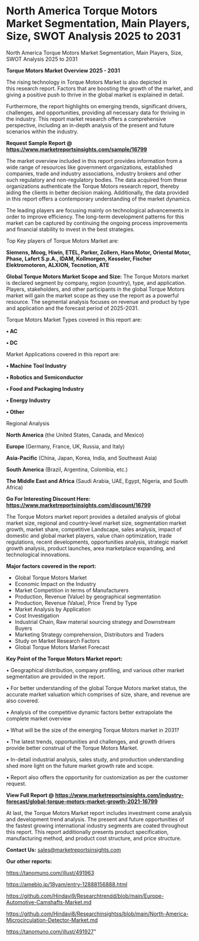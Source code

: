 # North America Torque Motors Market Segmentation, Main Players, Size, SWOT Analysis 2025 to 2031
North America Torque Motors Market Segmentation, Main Players, Size, SWOT Analysis 2025 to 2031

<Strong> Torque Motors Market Overview 2025 - 2031</strong>

The rising technology in Torque Motors Market is also depicted in this research report. Factors that are boosting the growth of the market, and giving a positive push to thrive in the global market is explained in detail.

Furthermore, the report highlights on emerging trends, significant drivers, challenges, and opportunities, providing all necessary data for thriving in the industry. This report market research offers a comprehensive perspective, including an in-depth analysis of the present and future scenarios within the industry.

<strong>Request Sample Report @ <a href=https://www.marketreportsinsights.com/sample/16799>https://www.marketreportsinsights.com/sample/16799</a></strong>

The market overview included in this report provides information from a wide range of resources like government organizations, established companies, trade and industry associations, industry brokers and other such regulatory and non-regulatory bodies. The data acquired from these organizations authenticate the Torque Motors research report, thereby aiding the clients in better decision making. Additionally, the data provided in this report offers a contemporary understanding of the market dynamics.

The leading players are focusing mainly on technological advancements in order to improve efficiency. The long-term development patterns for this market can be captured by continuing the ongoing process improvements and financial stability to invest in the best strategies.

Top Key players of Torque Motors Market are:

<strong>Siemens, Moog, Hiwin, ETEL, Parker, Zollern, Hans Motor, Oriental Motor, Phase, Lafert S.p.A., IDAM, Kollmorgen, Kesseler, Fischer Elektromotoren, ALXION, Tecnotion, ATE</strong>

<strong><b>Global Torque Motors Market Scope and Size:</b></strong>
The Torque Motors market is declared segment by company, region (country), type, and application. Players, stakeholders, and other participants in the global Torque Motors market will gain the market scope as they use the report as a powerful resource. The segmental analysis focuses on revenue and product by type and application and the forecast period of 2025-2031.

Torque Motors Market Types covered in this report are:

<strong>• AC

• DC</strong>

Market Applications covered in this report are:

<strong>• Machine Tool Industry

• Robotics and Semiconductor

• Food and Packaging Industry

• Energy Industry

• Other</strong> 

Regional Analysis

<strong>North America</strong> (the United States, Canada, and Mexico)

<strong>Europe</strong> (Germany, France, UK, Russia, and Italy)

<strong>Asia-Pacific</strong> (China, Japan, Korea, India, and Southeast Asia)

<strong>South America</strong> (Brazil, Argentina, Colombia, etc.)

<strong>The Middle East and Africa</strong> (Saudi Arabia, UAE, Egypt, Nigeria, and South Africa)

<strong>Go For Interesting Discount Here: <a href=https://www.marketreportsinsights.com/discount/16799>https://www.marketreportsinsights.com/discount/16799</a></strong>

The Torque Motors market report provides a detailed analysis of global market size, regional and country-level market size, segmentation market growth, market share, competitive Landscape, sales analysis, impact of domestic and global market players, value chain optimization, trade regulations, recent developments, opportunities analysis, strategic market growth analysis, product launches, area marketplace expanding, and technological innovations.

<strong><b>Major factors covered in the report:</b></strong>
<ul>
  <li>Global Torque Motors Market </li>
  <li>Economic Impact on the Industry</li>
  <li>Market Competition in terms of Manufacturers</li>
  <li>Production, Revenue (Value) by geographical segmentation</li>
  <li>Production, Revenue (Value), Price Trend by Type</li>
  <li>Market Analysis by Application</li>
  <li>Cost Investigation</li>
  <li>Industrial Chain, Raw material sourcing strategy and Downstream Buyers</li>
  <li>Marketing Strategy comprehension, Distributors and Traders</li>
  <li>Study on Market Research Factors</li>
  <li>Global Torque Motors Market Forecast</li>
</ul>

<strong><b>Key Point of the Torque Motors Market report:</b></strong>

• Geographical distribution, company profiling, and various other market segmentation are provided in the report.

• For better understanding of the global Torque Motors market status, the accurate market valuation which comprises of size, share, and revenue are also covered.

• Analysis of the competitive dynamic factors better extrapolate the complete market overview

• What will be the size of the emerging Torque Motors market in 2031?

• The latest trends, opportunities and challenges, and growth drivers provide better construal of the Torque Motors Market.

• In-detail industrial analysis, sales study, and production understanding shed more light on the future market growth rate and scope.

• Report also offers the opportunity for customization as per the customer request.

<strong><b>View Full Report @ <a href=https://www.marketreportsinsights.com/industry-forecast/global-torque-motors-market-growth-2021-16799>https://www.marketreportsinsights.com/industry-forecast/global-torque-motors-market-growth-2021-16799</a></b></strong>


At last, the Torque Motors Market report includes investment come analysis and development trend analysis. The present and future opportunities of the fastest growing international industry segments are coated throughout this report. This report additionally presents product specification, manufacturing method, and product cost structure, and price structure.

<strong>Contact Us:</strong>
sales@marketreportsinsights.com

<strong>Our other reports:</strong>

<a href=https://tanomuno.com/illust/491963>https://tanomuno.com/illust/491963</a>

<a href=https://ameblo.jp/18yam/entry-12888156888.html>https://ameblo.jp/18yam/entry-12888156888.html</a>

<a href=https://github.com/Hindavi9/Researchtrendd/blob/main/Europe-Automotive-Camshafts-Market.md>https://github.com/Hindavi9/Researchtrendd/blob/main/Europe-Automotive-Camshafts-Market.md</a>

<a href=https://github.com/Hindavi8/Researchinsightss/blob/main/North-America-Microcirculation-Detector-Market.md>https://github.com/Hindavi8/Researchinsightss/blob/main/North-America-Microcirculation-Detector-Market.md</a>

<a href=https://tanomuno.com/illust/491927>https://tanomuno.com/illust/491927</a>"
